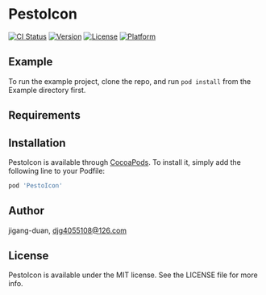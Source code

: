 # PestoIcon

[![CI Status](http://img.shields.io/travis/jigang-duan/PestoIcon.svg?style=flat)](https://travis-ci.org/jigang-duan/PestoIcon)
[![Version](https://img.shields.io/cocoapods/v/PestoIcon.svg?style=flat)](http://cocoapods.org/pods/PestoIcon)
[![License](https://img.shields.io/cocoapods/l/PestoIcon.svg?style=flat)](http://cocoapods.org/pods/PestoIcon)
[![Platform](https://img.shields.io/cocoapods/p/PestoIcon.svg?style=flat)](http://cocoapods.org/pods/PestoIcon)

## Example

To run the example project, clone the repo, and run `pod install` from the Example directory first.

## Requirements

## Installation

PestoIcon is available through [CocoaPods](http://cocoapods.org). To install
it, simply add the following line to your Podfile:

```ruby
pod 'PestoIcon'
```

## Author

jigang-duan, djg4055108@126.com

## License

PestoIcon is available under the MIT license. See the LICENSE file for more info.
